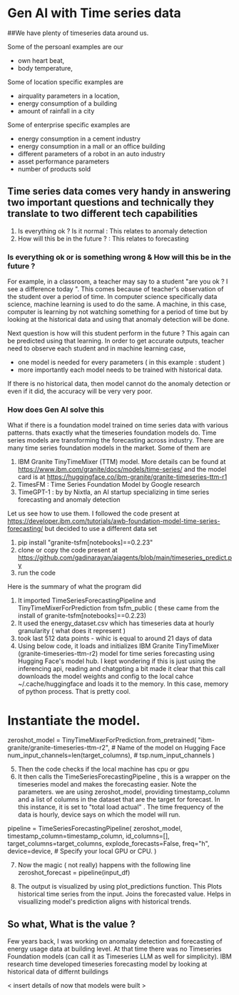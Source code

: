 # Gen AI with Time series data 

##We have plenty of timeseries data around us. 

Some of the persoanl examples are our 
- own heart beat, 
- body temperature, 

Some of location specific examples are 
- airquality parameters in a location, 
- energy consumption of a building
- amount of rainfall in a city 

Some of enterprise specific examples are 
- energy consumption in a cement industry 
- energy consumption in a mall or an office building 
- different parameters of a robot in an auto industry 
- asset performance parameters 
- number of products sold 

## Time series data comes very handy in answering two important questions and technically they translate to two different tech capabilities

1. Is everything ok ? Is it normal  : This relates to anomaly detection 
2. How will this be in the future ?  : This relates to forecasting 

### Is everything ok or is something wrong & How will this be in the future ?

For example, in a classroom, a teacher may say to a student "are you ok ? I see a difference today ". This comes because of teacher's observation of the student over a period of time. In computer science specifically data science, machine learning is used to do the same. A machine, in this case, computer is learning by not watching something for a period of time but by looking at the historical data and using that anomaly detection will be done. 

Next question is how will this student perform in the future ? This again can be predicted using that learning. In order to get accurate outputs, teacher need to observe each student and in machine learning case,
- one model is needed for every parameters ( in this example : student )
- more importantly each model needs to be trained with historical data. 

If there is no historical data, then model cannot do the anomaly detection or even if it did, the accuracy will be very very poor.

### How does Gen AI solve this

What if there is a foundation model trained on time series data with various patterns. thats exactly what the timeseries foundation models do. Time series models are transforming the forecasting across industry. There are many time series foundation models in the market. Some of them are 

1. IBM Granite TinyTimeMixer (TTM) model. More details can be found at https://www.ibm.com/granite/docs/models/time-series/ and the model card is at https://huggingface.co/ibm-granite/granite-timeseries-ttm-r1
2. TimesFM : Time Series Foundation Model by Google research
3. TimeGPT-1 : by by Nixtla, an AI startup specializing in time series forecasting and anomaly detection

Let us see how to use them. I followed the code present at https://developer.ibm.com/tutorials/awb-foundation-model-time-series-forecasting/ but decided to use a different data set

1. pip install "granite-tsfm[notebooks]==0.2.23" 
2. clone or copy the code present at https://github.com/gadinarayan/aiagents/blob/main/timeseries_predict.py
3. run the code 

Here is the summary of what the program did 

1. It imported TimeSeriesForecastingPipeline and TinyTimeMixerForPrediction from tsfm_public ( these came from the install of granite-tsfm[notebooks]==0.2.23)
2. It used the energy_dataset.csv which has timeseries data at hourly granularity ( what does it represent )
3. took last 512 data points - wihic is equal to around 21 days of data 
   <insert the time series graph here >
4. Using below code, it loads and initializes IBM Granite TinyTimeMixer (granite-timeseries-ttm-r2) model for time series forecasting using Hugging Face's model hub. I kept wondering if this is just using the inferencing api, reading and chatgpting a bit made it clear that this call downloads the model weights and config to the local cahce ~/.cache/huggingface and loads it to the memory. In this case, memory of python process. That is pretty cool. 

# Instantiate the model.
zeroshot_model = TinyTimeMixerForPrediction.from_pretrained(
    "ibm-granite/granite-timeseries-ttm-r2",  # Name of the model on Hugging Face
    num_input_channels=len(target_columns),  # tsp.num_input_channels
)

5. Then the code checks if the local machine has cpu or gpu 
6. It then calls the TimeSeriesForecastingPipeline , this is a wrapper on the timeseries model and makes the forecasting easier. Note the parameters. we are using zeroshot_model, providing timestamp_column and a list of columns in the dataset that are the target for forecast. In this instance, it is set to "total load actual" . The time frequency of the data is hourly, device says on which the model will run.

pipeline = TimeSeriesForecastingPipeline(
    zeroshot_model,
    timestamp_column=timestamp_column,
    id_columns=[],
    target_columns=target_columns,
    explode_forecasts=False,
    freq="h",
    device=device,  # Specify your local GPU or CPU.
)

7. Now the magic ( not really) happens with the following line 
zeroshot_forecast = pipeline(input_df) 

8. The output is visualized by using plot_predictions function. This Plots historical time series from the input. Joins the forecasted value. Helps in visuallizing model's prediction aligns with historical trends.

<insert the picture here >

## So what, What is the value ? 

Few years back, I was working on anomalay detection and forecasting of energy usage data at building level. At that time there was no Timeseries Foundation models (can call it as Timeseries LLM as well for simplicity). IBM research time developed timeseries forecasting model by looking at historical data of differnt buildings 

< insert details of now that models were built >








